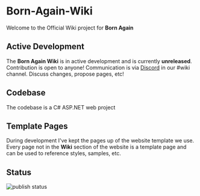 # Born-Again-Wiki

Welcome to the Official Wiki project for **Born Again**

## Active Development

The **Born Again Wiki** is in active development and is currently **unreleased**. Contribution is open to anyone! Communication is via [Discord](https://discord.gg/bornagain) in our #wiki channel. Discuss changes, propose pages, etc!

## Codebase

The codebase is a C# ASP.NET web project

## Template Pages

During development I've kept the pages up of the website template we use. Every page not in the **Wiki** section of the website is a template page and can be used to reference styles, samples, etc.

## Status

![publish status](https://github.com/Unnamed-Studios-LLC/Born-Again-Wiki/actions/workflows/publish-build.yml/badge.svg)